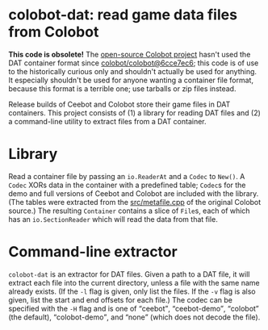 colobot-dat: read game data files from Colobot
==============================================

**This code is obsolete!** The [open-source Colobot project][colobot] hasn't
used the DAT container format since [colobot/colobot@6cce7ec6][commit]; this
code is of use to the historically curious only and shouldn't actually be used
for anything. It especially shouldn't be used for anyone wanting a container
file format, because this format is a terrible one; use tarballs or zip files
instead.

[colobot]: https://github.com/colobot/colobot
[commit]: https://github.com/colobot/colobot/commit/6cce7ec6fd262178ce91d218f9287363842349cd

Release builds of Ceebot and Colobot store their game files in DAT containers.
This project consists of (1) a library for reading DAT files and (2) a
command-line utility to extract files from a DAT container.

Library
=======

Read a container file by passing an `io.ReaderAt` and a `Codec` to `New()`.  A
`Codec` XORs data in the container with a predefined table; `Codec`s for the
demo and full versions of Ceebot and Colobot are included with the library.
(The tables were extracted from the [src/metafile.cpp][metafile] of the
original Colobot source.)  The resulting `Container` contains a slice of
`File`s, each of which has an `io.SectionReader` which will read the data from
that file.

[metafile]: https://github.com/colobot/colobot/blob/colobot-original/src/metafile.cpp

Command-line extractor
======================

`colobot-dat` is an extractor for DAT files.  Given a path to a DAT file, it
will extract each file into the current directory, unless a file with the same
name already exists.  (If the `-l` flag is given, only list the files.  If the
`-v` flag is also given, list the start and end offsets for each file.)  The
codec can be specified with the `-H` flag and is one of <q>ceebot</q>,
<q>ceebot-demo</q>, <q>colobot</q> (the default), <q>colobot-demo</q>, and
<q>none</q> (which does not decode the file).
